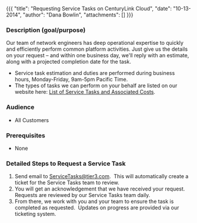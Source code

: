 {{{
  "title": "Requesting Service Tasks on CenturyLink Cloud",
  "date": "10-13-2014",
  "author": "Dana Bowlin",
  "attachments": []
}}}

<h3>Description (goal/purpose)</h3>
<p>Our team of network engineers has deep operational expertise to quickly and efficiently perform common platform activities. Just give us the details on your request – and within one business day, we'll reply with an estimate, along with a projected completion
  date for the task. </p>
<ul>
  <li>Service task estimation and duties are performed during business hours, Monday-Friday, 9am-5pm Pacific Time.</li>
  <li>The types of tasks we can perform on your behalf are listed on our website here:&nbsp;<a href="http://www.centurylinkcloud.com/products/support/service-tasks" target="_blank">List of Service Tasks and Associated Costs</a>.</li>
</ul>
<h3><strong>Audience</strong></h3>
<ul>
  <li>All Customers</li>
</ul>
<h3>Prerequisites</h3>
<ul>
  <li>None</li>
</ul>
<h3>Detailed Steps to Request a Service Task</h3>
<ol>
  <li>Send email to <a href="mailto:ServiceTasks@tier3.com">ServiceTasks@tier3.com</a>. &nbsp;This will automatically create a ticket for the Service Tasks team to review. &nbsp;</li>
  <li>You will get an acknowledgement that we have received your request.&nbsp; Requests are reviewed by our Service Tasks team daily.</li>
  <li>From there, we work with you and your team to ensure the task is completed as requested.&nbsp; Updates on progress are provided via our ticketing system.</li>
</ol>
<p>&nbsp;</p>
<p>&nbsp;</p>
<p>&nbsp;</p>